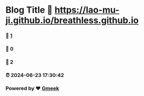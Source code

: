 # Blog Title :link: https://lao-mu-ji.github.io/breathless.github.io 
### :page_facing_up: [1](https://lao-mu-ji.github.io/breathless.github.io/tag.html) 
### :speech_balloon: 0 
### :hibiscus: 2 
### :alarm_clock: 2024-06-23 17:30:42 
### Powered by :heart: [Gmeek](https://github.com/Meekdai/Gmeek)
